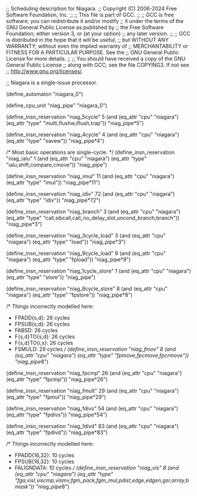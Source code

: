 ;; Scheduling description for Niagara.
;;   Copyright (C) 2006-2024 Free Software Foundation, Inc.
;;
;; This file is part of GCC.
;;
;; GCC is free software; you can redistribute it and/or modify
;; it under the terms of the GNU General Public License as published by
;; the Free Software Foundation; either version 3, or (at your option)
;; any later version.
;;
;; GCC is distributed in the hope that it will be useful,
;; but WITHOUT ANY WARRANTY; without even the implied warranty of
;; MERCHANTABILITY or FITNESS FOR A PARTICULAR PURPOSE.  See the
;; GNU General Public License for more details.
;;
;; You should have received a copy of the GNU General Public License
;; along with GCC; see the file COPYING3.  If not see
;; <http://www.gnu.org/licenses/>.

;; Niagara is a single-issue processor.

(define_automaton "niagara_0")

(define_cpu_unit "niag_pipe" "niagara_0")

(define_insn_reservation "niag_5cycle" 5
  (and (eq_attr "cpu" "niagara")
    (eq_attr "type" "multi,flushw,iflush,trap"))
  "niag_pipe*5")

(define_insn_reservation "niag_4cycle" 4
  (and (eq_attr "cpu" "niagara")
    (eq_attr "type" "savew"))
  "niag_pipe*4")

/* Most basic operations are single-cycle. */
(define_insn_reservation "niag_ialu" 1
 (and (eq_attr "cpu" "niagara")
   (eq_attr "type" "ialu,shift,compare,cmove"))
 "niag_pipe")

(define_insn_reservation "niag_imul" 11
 (and (eq_attr "cpu" "niagara")
   (eq_attr "type" "imul"))
 "niag_pipe*11")

(define_insn_reservation "niag_idiv" 72
 (and (eq_attr "cpu" "niagara")
   (eq_attr "type" "idiv"))
 "niag_pipe*72")

(define_insn_reservation "niag_branch" 3
  (and (eq_attr "cpu" "niagara")
    (eq_attr "type" "call,sibcall,call_no_delay_slot,uncond_branch,branch"))
  "niag_pipe*3")

(define_insn_reservation "niag_3cycle_load" 3
  (and (eq_attr "cpu" "niagara")
    (eq_attr "type" "load"))
  "niag_pipe*3")

(define_insn_reservation "niag_9cycle_load" 9
  (and (eq_attr "cpu" "niagara")
    (eq_attr "type" "fpload"))
  "niag_pipe*9")

(define_insn_reservation "niag_1cycle_store" 1
  (and (eq_attr "cpu" "niagara")
    (eq_attr "type" "store"))
  "niag_pipe")

(define_insn_reservation "niag_8cycle_store" 8
  (and (eq_attr "cpu" "niagara")
    (eq_attr "type" "fpstore"))
  "niag_pipe*8")

/* Things incorrectly modelled here:
 *  FPADD{s,d}: 26 cycles
 *  FPSUB{s,d}: 26 cycles
 *  FABSD: 26 cycles
 *  F{s,d}TO{s,d}: 26 cycles
 *  F{s,d}TO{i,x}: 26 cycles
 *  FSMULD: 29 cycles
 */
(define_insn_reservation "niag_fmov" 8
  (and (eq_attr "cpu" "niagara")
    (eq_attr "type" "fpmove,fpcmove,fpcrmove"))
  "niag_pipe*8")

(define_insn_reservation "niag_fpcmp" 26
  (and (eq_attr "cpu" "niagara")
    (eq_attr "type" "fpcmp"))
  "niag_pipe*26")

(define_insn_reservation "niag_fmult" 29
 (and (eq_attr "cpu" "niagara")
    (eq_attr "type" "fpmul"))
  "niag_pipe*29")

(define_insn_reservation "niag_fdivs" 54
  (and (eq_attr "cpu" "niagara")
    (eq_attr "type" "fpdivs"))
  "niag_pipe*54")

(define_insn_reservation "niag_fdivd" 83
  (and (eq_attr "cpu" "niagara")
    (eq_attr "type" "fpdivd"))
  "niag_pipe*83")

/* Things incorrectly modelled here:
 *  FPADD{16,32}: 10 cycles
 *  FPSUB{16,32}: 10 cycles
 *  FALIGNDATA: 10 cycles
 */
(define_insn_reservation "niag_vis" 8
  (and (eq_attr "cpu" "niagara")
    (eq_attr "type" "fga,visl,viscmp,vismv,fgm_pack,fgm_mul,pdist,edge,edgen,gsr,array,bmask"))
  "niag_pipe*8")
